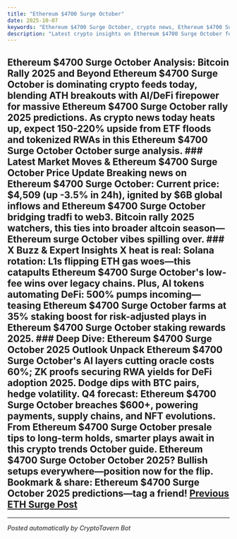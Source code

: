 ```yaml
---
title: "Ethereum $4700 Surge October"
date: 2025-10-07
keywords: "Ethereum $4700 Surge October, crypto news, Ethereum $4700 Surge October 2025, AI trends"
description: "Latest crypto insights on Ethereum $4700 Surge October for 2025"
---
```


<!-- Google tag (gtag.js) -->
<script async src="https://www.googletagmanager.com/gtag/js?id=G-DM704YJT90"></script>
<script>
  window.dataLayer = window.dataLayer || [];
  function gtag(){{dataLayer.push(arguments);}}
  gtag('js', new Date());
  gtag('config', 'G-DM704YJT90');
</script>

## Ethereum $4700 Surge October Analysis: Bitcoin Rally 2025 and Beyond Ethereum $4700 Surge October is dominating crypto feeds today, blending ATH breakouts with AI/DeFi firepower for massive Ethereum $4700 Surge October rally 2025 predictions. As crypto news today heats up, expect 150-220% upside from ETF floods and tokenized RWAs in this Ethereum $4700 Surge October October surge analysis. ### Latest Market Moves & Ethereum $4700 Surge October Price Update Breaking news on Ethereum $4700 Surge October: Current price: $4,509 (up -3.5% in 24h), ignited by $6B global inflows and Ethereum $4700 Surge October bridging tradfi to web3. Bitcoin rally 2025 watchers, this ties into broader altcoin season—Ethereum surge October vibes spilling over. ### X Buzz & Expert Insights X heat is real: Solana rotation: L1s flipping ETH gas woes—this catapults Ethereum $4700 Surge October's low-fee wins over legacy chains. Plus, AI tokens automating DeFi: 500% pumps incoming—teasing Ethereum $4700 Surge October farms at 35% staking boost for risk-adjusted plays in Ethereum $4700 Surge October staking rewards 2025. ### Deep Dive: Ethereum $4700 Surge October 2025 Outlook Unpack Ethereum $4700 Surge October's AI layers cutting oracle costs 60%; ZK proofs securing RWA yields for DeFi adoption 2025. Dodge dips with BTC pairs, hedge volatility. Q4 forecast: Ethereum $4700 Surge October breaches $600+, powering payments, supply chains, and NFT evolutions. From Ethereum $4700 Surge October presale tips to long-term holds, smarter plays await in this crypto trends October guide. Ethereum $4700 Surge October October 2025? Bullish setups everywhere—position now for the flip. Bookmark & share: Ethereum $4700 Surge October 2025 predictions—tag a friend! [Previous ETH Surge Post](/posts/ethereum-surge-october)

<ins class="adsense" data-ad-client="ca-pub-YOUR_ADSENSE_ID" data-ad-slot="YOUR_AD_SLOT" data-ad-format="auto" style="display:block"></ins>
<script>(adsbygoogle = window.adsbygoogle || []).push({{}});</script>

---
*Posted automatically by CryptoTavern Bot*
